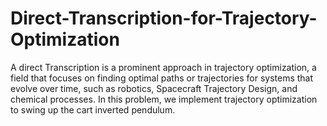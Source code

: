 # Direct-Transcription-for-Trajectory-Optimization
A direct Transcription is a prominent approach in trajectory optimization, a field that focuses on finding optimal paths 
or trajectories for systems that evolve over time, such as robotics, Spacecraft Trajectory Design, and chemical processes. In this problem, we implement trajectory optimization to swing up the cart inverted pendulum.
